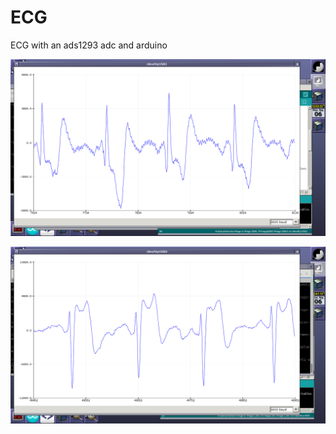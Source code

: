 # ECG
ECG with an ads1293 adc and arduino

![sample imag](https://raw.githubusercontent.com/srivera1/ECG/master/location1.png)

![sample imag](https://raw.githubusercontent.com/srivera1/ECG/master/location2.png)
